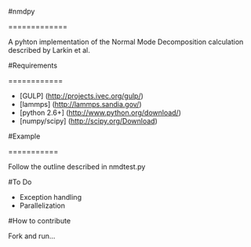 

#nmdpy

=============

A pyhton implementation of the Normal Mode Decomposition calculation described by Larkin et al.

#Requirements

============

* [GULP] (http://projects.ivec.org/gulp/)
* [lammps] (http://lammps.sandia.gov/)
* [python 2.6+] (http://www.python.org/download/)
* [numpy/scipy] (http://scipy.org/Download)

#Example

===========

Follow the outline described in nmdtest.py


#To Do

* Exception handling
* Parallelization

#How to contribute

Fork and run...
